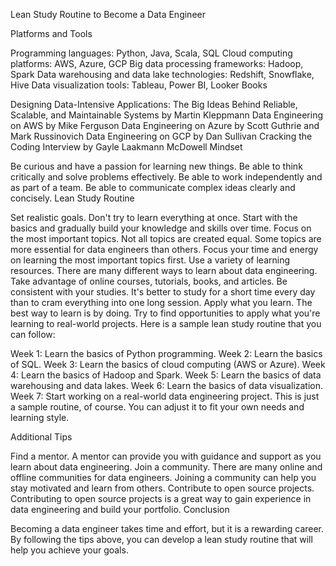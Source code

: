 Lean Study Routine to Become a Data Engineer

Platforms and Tools

Programming languages: Python, Java, Scala, SQL
Cloud computing platforms: AWS, Azure, GCP
Big data processing frameworks: Hadoop, Spark
Data warehousing and data lake technologies: Redshift, Snowflake, Hive
Data visualization tools: Tableau, Power BI, Looker
Books

Designing Data-Intensive Applications: The Big Ideas Behind Reliable, Scalable, and Maintainable Systems by Martin Kleppmann
Data Engineering on AWS by Mike Ferguson
Data Engineering on Azure by Scott Guthrie and Mark Russinovich
Data Engineering on GCP by Dan Sullivan
Cracking the Coding Interview by Gayle Laakmann McDowell
Mindset

Be curious and have a passion for learning new things.
Be able to think critically and solve problems effectively.
Be able to work independently and as part of a team.
Be able to communicate complex ideas clearly and concisely.
Lean Study Routine

Set realistic goals. Don't try to learn everything at once. Start with the basics and gradually build your knowledge and skills over time.
Focus on the most important topics. Not all topics are created equal. Some topics are more essential for data engineers than others. Focus your time and energy on learning the most important topics first.
Use a variety of learning resources. There are many different ways to learn about data engineering. Take advantage of online courses, tutorials, books, and articles.
Be consistent with your studies. It's better to study for a short time every day than to cram everything into one long session.
Apply what you learn. The best way to learn is by doing. Try to find opportunities to apply what you're learning to real-world projects.
Here is a sample lean study routine that you can follow:

Week 1: Learn the basics of Python programming.
Week 2: Learn the basics of SQL.
Week 3: Learn the basics of cloud computing (AWS or Azure).
Week 4: Learn the basics of Hadoop and Spark.
Week 5: Learn the basics of data warehousing and data lakes.
Week 6: Learn the basics of data visualization.
Week 7: Start working on a real-world data engineering project.
This is just a sample routine, of course. You can adjust it to fit your own needs and learning style.

Additional Tips

Find a mentor. A mentor can provide you with guidance and support as you learn about data engineering.
Join a community. There are many online and offline communities for data engineers. Joining a community can help you stay motivated and learn from others.
Contribute to open source projects. Contributing to open source projects is a great way to gain experience in data engineering and build your portfolio.
Conclusion

Becoming a data engineer takes time and effort, but it is a rewarding career. By following the tips above, you can develop a lean study routine that will help you achieve your goals.
